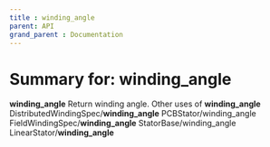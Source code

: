 ```yaml
---
title : winding_angle
parent: API
grand_parent : Documentation
---
```

# Summary for: **winding_angle**

**winding_angle** Return winding angle.
Other uses of **winding_angle**
DistributedWindingSpec/**winding_angle**    PCBStator/winding_angle
FieldWindingSpec/**winding_angle**          StatorBase/winding_angle
LinearStator/**winding_angle**

